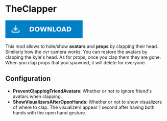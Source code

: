 # TheClapper

[![Download Latest TheClapper.dll](../.Resources/DownloadButtonEnabled.svg "Download Latest TheClapper.dll")](https://github.com/kafeijao/Kafe_CVR_Mods/releases/latest/download/TheClapper.dll)

This mod allows to hide/show **avatars** and **props** by clapping their head. Similarly how the cvr camera works. You
can restore the avatars by clapping the kyle's head. As for props, once you clap them they are gone. When you clap props
that you spawned, it will delete for everyone.

## Configuration

- **PreventClappingFriendAvatars**: Whether or not to ignore friend's avatars when clapping.
- **ShowVisualizersAfterOpenHands**: Whether or not to show visualizers of where to clap. The visualizers appear 1 second
after having both hands with the open hand gesture.
